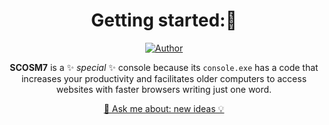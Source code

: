 <div align="center">


# Getting started:👋
  [![Author](https://img.shields.io/badge/author-GabrielLuiz-191F2B?style=flat-square)](https://github.com/GabrielLuizSF)

**SCOSM7** is a ✨ _special_ ✨ console because its `console.exe` has a code that increases your productivity and facilitates older computers to access websites with faster browsers writing just one word.



  <a href="github.com/SCOSM7/SCOSM7/issues">💬 Ask me about: new ideas 💡</a>

</div>
